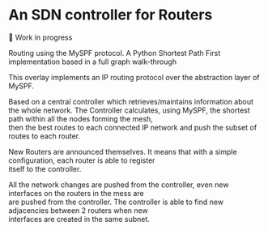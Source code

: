 # An SDN controller for Routers

🚧 Work in progress

Routing using the MySPF protocol. A Python Shortest Path First implementation based in a full graph walk-through 

This overlay implements an IP routing protocol over the abstraction layer of MySPF.

Based on a central controller which retrieves/maintains information about the whole network. 
The Controller calculates, using MySPF, the shortest path within all the nodes forming the mesh,  
then the best routes to each connected IP network and push the subset of routes to each router.

New Routers are announced themselves. It means that with a simple configuration, each router is able to register  
itself to the controller.

All the network changes are pushed from the controller, even new interfaces on the routers in the mess are  
are pushed from the controller. The controller is able to find new adjacencies between 2 routers when new  
interfaces are created in the same subnet.

